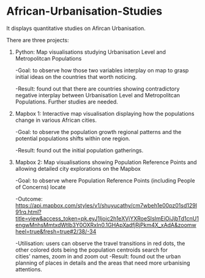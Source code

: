 # African-Urbanisation-Studies
It displays quantitative studies on Afircan Urbanisation.

There are three projects:

1. Python: Map visualisations studying Urbanisation Level and Metropolitcan Populations

   -Goal: to observe how those two variables interplay on map to grasp initial ideas on the countries that worth noticing.
   
   -Result: found out that there are countries showing contradictory negative interplay between Urbanisation Level and Metropolitcan Populations. Further studies are needed.

3. Mapbox 1: Interactive map visualisation displaying how the populations change in various African cities.  

   -Goal: to observe the population growth regional patterns and the potential populations shifts within one region.
   
   -Result: found out the initial population gatherings.

4. Mapbox 2: Map visualisations showing Population Reference Points and allowing detailed city explorations on the Mapbox 
   
   -Goal: to observe where Population Reference Points (including People of Concerns) locate
   
   -Outcome: https://api.mapbox.com/styles/v1/shuyucathy/cm7wbeh1e00pz01sd129l91rq.html?title=view&access_token=pk.eyJ1Ijoic2h1eXVjYXRoeSIsImEiOiJjbTd1cnU1engwMnhsMmtxdWtlb3Y0OXRxIn0.1GHApXadfjRjPkm4X_xAdA&zoomwheel=true&fresh=true#2/38/-34
   
     -Utilisation: users can observe the travel transitions in red dots, the other colored dots being the population centroids search for     
                  cities' names, zoom in and zoom out
   -Result: found out the urban planning of places in details and the areas that need more urbanising attentions.

